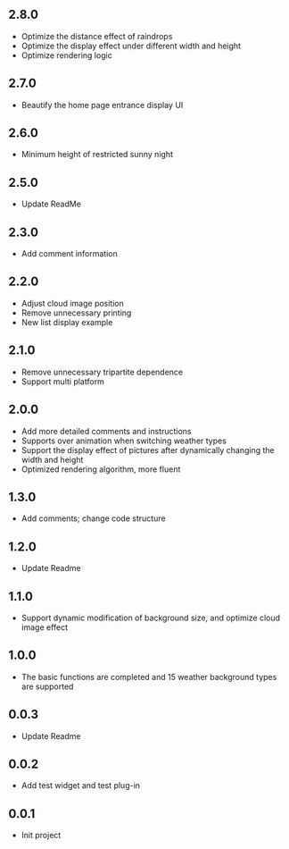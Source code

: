 ## 2.8.0

- Optimize the distance effect of raindrops
- Optimize the display effect under different width and height
- Optimize rendering logic

## 2.7.0

- Beautify the home page entrance display UI

## 2.6.0

- Minimum height of restricted sunny night

## 2.5.0

- Update ReadMe

## 2.3.0

- Add comment information

## 2.2.0

- Adjust cloud image position
- Remove unnecessary printing
- New list display example

## 2.1.0

- Remove unnecessary tripartite dependence
- Support multi platform

## 2.0.0

- Add more detailed comments and instructions
- Supports over animation when switching weather types
- Support the display effect of pictures after dynamically changing the width and height
- Optimized rendering algorithm, more fluent

## 1.3.0

- Add comments; change code structure

## 1.2.0

- Update Readme

## 1.1.0

- Support dynamic modification of background size, and optimize cloud image effect

## 1.0.0

- The basic functions are completed and 15 weather background types are supported

## 0.0.3

- Update Readme

## 0.0.2

- Add test widget and test plug-in

## 0.0.1

* Init project


